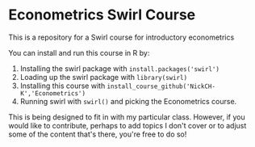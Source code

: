 # Econometrics Swirl Course
This is a repository for a Swirl course for introductory econometrics

You can install and run this course in R by:

1. Installing the swirl package with `install.packages('swirl')`
2. Loading up the swirl package with `library(swirl)`
3. Installing this course with `install_course_github('NickCH-K','Econometrics')`
4. Running swirl with `swirl()` and picking the Econometrics course.

This is being designed to fit in with my particular class. However, if you would like to contribute, perhaps to add topics I don't cover or to adjust some of the content that's there, you're free to do so!
